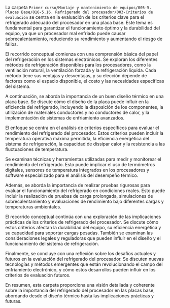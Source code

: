 La carpeta `Primer curso/Montaje y mantenimiento de equipos/005-5. Placas Base/016-5.16. Refrigerado del procesador/003-Criterios de evaluación` se centra en la evaluación de los criterios clave para el refrigerado adecuado del procesador en una placa base. Este tema es fundamental para garantizar el funcionamiento óptimo y la durabilidad del equipo, ya que un procesador mal enfriado puede causar sobrecalentamiento, reduciendo su rendimiento y aumentando el riesgo de fallos.

El recorrido conceptual comienza con una comprensión básica del papel del refrigeración en los sistemas electrónicos. Se exploran los diferentes métodos de refrigeración disponibles para los procesadores, como la ventilación natural, la ventilación forzada y la refrigeración líquida. Cada método tiene sus ventajas y desventajas, y su elección depende de factores como el espacio disponible, el costo y las necesidades específicas del sistema.

A continuación, se aborda la importancia de un buen diseño térmico en una placa base. Se discute cómo el diseño de la placa puede influir en la eficiencia del refrigerado, incluyendo la disposición de los componentes, la utilización de materiales conductores y no conductores de calor, y la implementación de sistemas de enfriamiento avanzados.

El enfoque se centra en el análisis de criterios específicos para evaluar el rendimiento del refrigerado del procesador. Estos criterios pueden incluir la temperatura operativa máxima permitida, la eficiencia energética del sistema de refrigeración, la capacidad de dissipar calor y la resistencia a las fluctuaciones de temperatura.

Se examinan técnicas y herramientas utilizadas para medir y monitorear el rendimiento del refrigerado. Esto puede implicar el uso de termómetros digitales, sensores de temperatura integrados en los procesadores y software especializado para el análisis del desempeño térmico.

Además, se aborda la importancia de realizar pruebas rigurosas para evaluar el funcionamiento del refrigerado en condiciones reales. Esto puede incluir la realización de pruebas de carga prolongada, simulaciones de sobrecalentamiento y evaluaciones de rendimiento bajo diferentes cargas y temperaturas ambientales.

El recorrido conceptual continúa con una exploración de las implicaciones prácticas de los criterios de refrigerado del procesador. Se discute cómo estos criterios afectan la durabilidad del equipo, su eficiencia energética y su capacidad para soportar cargas pesadas. También se examinan las consideraciones legales y reguladoras que pueden influir en el diseño y el funcionamiento del sistema de refrigeración.

Finalmente, se concluye con una reflexión sobre los desafíos actuales y futuros en la evaluación del refrigerado del procesador. Se discuten nuevas tecnologías y métodos emergentes que están revolucionando el campo del enfriamiento electrónico, y cómo estos desarrollos pueden influir en los criterios de evaluación futuros.

En resumen, esta carpeta proporciona una visión detallada y coherente sobre la importancia del refrigerado del procesador en las placas base, abordando desde el diseño térmico hasta las implicaciones prácticas y futuras.
